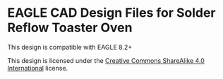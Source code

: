 # EAGLE CAD Design Files for Solder Reflow Toaster Oven

This design is compatible with EAGLE 8.2+

This design is licensed under the [Creative Commons ShareAlike 4.0 International](https://creativecommons.org/licenses/by-sa/4.0/) license.
